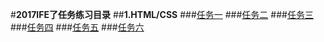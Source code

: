 #**2017IFE了任务练习目录**
##**1.HTML/CSS**
###[任务一](https://hxvin.github.io/IFE-/2017IFE1.1.html)
###[任务二](https://hxvin.github.io/IFE-/IFE1.2/IFE1.2.htm)
###[任务三](https://hxvin.github.io/IFE-/IFE1.32/IFE1.32.html)
###[任务四](https://hxvin.github.io/IFE-/IFE1.4/IFE1.4.html)
###[任务五](https://hxvin.github.io/IFE-/IFE1.5/IFE1.5.htm)
###[任务六](https://hxvin.github.io/IFE-/IFE1.6/IFE1.6.html)
